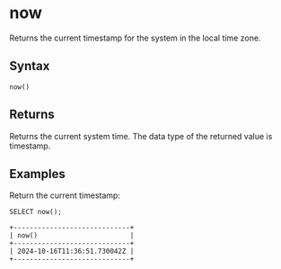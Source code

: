 # now

Returns the current timestamp for the system in the local time zone.

## Syntax

```scopeql
now()
```

## Returns

Returns the current system time. The data type of the returned value is timestamp.

## Examples

Return the current timestamp:

```scopeql
SELECT now();
```

```
+-----------------------------+
| now()                       |
+-----------------------------+
| 2024-10-16T11:36:51.730042Z |
+-----------------------------+
```

